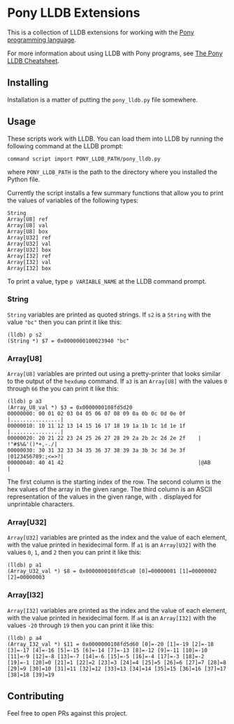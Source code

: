# Pony LLDB Extensions

This is a collection of LLDB extensions for working with the [Pony programming language](https://ponylang.org).

For more information about using LLDB with Pony programs, see [The Pony LLDB Cheatsheet](https://www.ponylang.org/reference/pony-lldb-cheatsheet/).

## Installing

Installation is a matter of putting the `pony_lldb.py` file somewhere.

## Usage

These scripts work with LLDB. You can load them into LLDB by running the following command at the LLDB prompt:

```text
command script import PONY_LLDB_PATH/pony_lldb.py
```

where `PONY_LLDB_PATH` is the path to the directory where you installed the Python file.

Currently the script installs a few summary functions that allow you to print the values of variables of the following types:

```pony
String
Array[U8] ref
Array[U8] val
Array[U8] box
Array[U32] ref
Array[U32] val
Array[U32] box
Array[I32] ref
Array[I32] val
Array[I32] box
```

To print a value, type `p VARIABLE_NAME` at the LLDB command prompt.

### String

`String` variables are printed as quoted strings. If `s2` is a `String` with the value `"bc"` then you can print it like this:

```text
(lldb) p s2
(String *) $7 = 0x0000000100023940 "bc"
```

### Array[U8]

`Array[U8]` variables are printed out using a pretty-printer that looks similar to the output of the `hexdump` command. If `a3` is an `Array[U8]` with the values `0` through `66` the you can print it like this:

```text
(lldb) p a3
(Array_U8_val *) $3 = 0x0000000108fd5d20
00000000: 00 01 02 03 04 05 06 07 08 09 0a 0b 0c 0d 0e 0f    |................|
00000010: 10 11 12 13 14 15 16 17 18 19 1a 1b 1c 1d 1e 1f    |................|
00000020: 20 21 22 23 24 25 26 27 28 29 2a 2b 2c 2d 2e 2f    | !"#$%&'()*+,-./|
00000030: 30 31 32 33 34 35 36 37 38 39 3a 3b 3c 3d 3e 3f    |0123456789:;<=>?|
00000040: 40 41 42                                           |@AB             |
```

The first column is the starting index of the row. The second column is the hex values of the array in the given range. The third column is an ASCII representation of the values in the given range, with `.` displayed for unprintable characters.

### Array[U32]

`Array[U32]` variables are printed as the index and the value of each element, with the value printed in hexidecimal form. If `a1` is an `Array[U32]` with the values `0`, `1`, and `2` then you can print it like this:

```text
(lldb) p a1
(Array_U32_val *) $8 = 0x0000000108fd5ca0 [0]=00000001 [1]=00000002 [2]=00000003
```

### Array[I32]

`Array[I32]` variables are printed as the index and the value of each element, with the value printed in hexidecimal form. If `a4` is an `Array[I32]` with the values `-20` through `19` then you can print it like this:

```text
(lldb) p a4
(Array_I32_val *) $11 = 0x0000000108fd5d60 [0]=-20 [1]=-19 [2]=-18 [3]=-17 [4]=-16 [5]=-15 [6]=-14 [7]=-13 [8]=-12 [9]=-11 [10]=-10 [11]=-9 [12]=-8 [13]=-7 [14]=-6 [15]=-5 [16]=-4 [17]=-3 [18]=-2 [19]=-1 [20]=0 [21]=1 [22]=2 [23]=3 [24]=4 [25]=5 [26]=6 [27]=7 [28]=8 [29]=9 [30]=10 [31]=11 [32]=12 [33]=13 [34]=14 [35]=15 [36]=16 [37]=17 [38]=18 [39]=19
```

## Contributing

Feel free to open PRs against this project.

